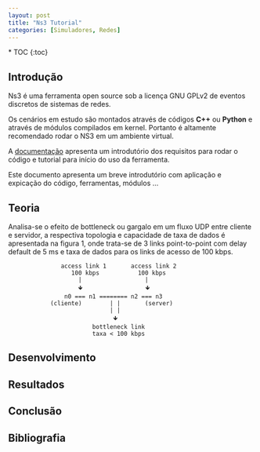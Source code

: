 ```yaml
---
layout: post
title: "Ns3 Tutorial"
categories: [Simuladores, Redes]
---
```


<nav class="toc-fixed" markdown="1">
* TOC
{:toc}
</nav>

## Introdução

Ns3 é uma ferramenta open source sob a licença GNU GPLv2 de eventos discretos de sistemas de redes.

Os cenários em estudo são montados através de códigos **C++** ou **Python** e através de módulos compilados em kernel. Portanto é altamente recomendado rodar o NS3 em um ambiente virtual.

A [documentação](https://www.nsnam.org/documentation/) apresenta um introdutório dos requisitos para rodar o código e tutorial para início do uso da ferramenta.

Este documento apresenta um breve introdutório com aplicação e expicação do código, ferramentas, módulos ...

## Teoria

Analisa-se o efeito de bottleneck ou gargalo em um fluxo UDP entre cliente e servidor, a respectiva topologia e capacidade de taxa de dados é apresentada na figura 1, onde trata-se de 3 links point-to-point com delay default de 5 ms e taxa de dados para os links de acesso de 100 kbps.


                   access link 1       access link 2
                      100 kbps           100 kbps
                        |                  |
                        🡻                  🡻
                    n0 === n1 ======== n2 === n3
                (cliente)        | |       (server)
                                 | |
                                  🡻
                            bottleneck link
                            taxa < 100 kbps




## Desenvolvimento

## Resultados

## Conclusão

## Bibliografia